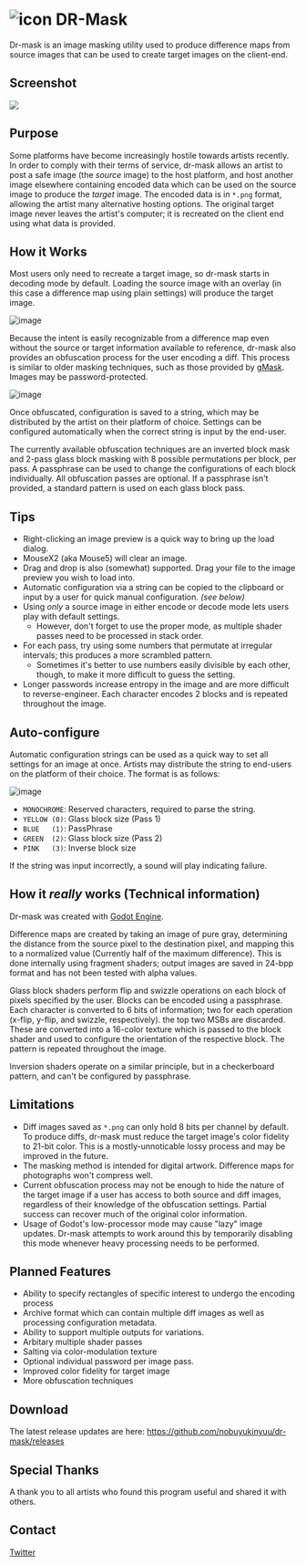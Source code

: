 #  ![icon](https://user-images.githubusercontent.com/1023003/77360451-5f61a200-6d1b-11ea-9ace-eeaf54523d2f.png) DR-Mask
Dr-mask is an image masking utility used to produce difference maps from source images that can be used to create target images on the client-end.

## Screenshot
![](https://user-images.githubusercontent.com/1023003/77353412-e9efd480-6d0e-11ea-810a-05569fc36c86.png)


## Purpose
Some platforms have become increasingly hostile towards artists recently.  In order to comply with their terms of service, dr-mask allows an artist to post a safe image (the *source* image) to the host platform, and host another image elsewhere containing encoded data which can be used on the source image to produce the *target* image. The encoded data is in `*.png` format, allowing the artist many alternative hosting options. The original target image never leaves the artist's computer;  it is recreated on the client end using what data is provided.  

## How it Works
Most users only need to recreate a target image, so dr-mask starts in decoding mode by default.  Loading the source image with an overlay (in this case a difference map using plain settings) will produce the target image.  


![image](https://user-images.githubusercontent.com/1023003/77360911-37bf0980-6d1c-11ea-83dc-b7eb26d77cd6.png)

Because the intent is easily recognizable from a difference map even without the source or target information available to reference, dr-mask also provides an obfuscation process for the user encoding a diff.  This process is similar to older masking techniques, such as those provided by [gMask](http://gmask.awardspace.info/).  Images may be password-protected.

![image](https://user-images.githubusercontent.com/1023003/77360780-f9294f00-6d1b-11ea-9032-5037ed42204b.png)

Once obfuscated, configuration is saved to a string, which may be distributed by the artist on their platform of choice. Settings can be configured automatically when the correct string is input by the end-user. 

The currently available obfuscation techniques are an inverted block mask and 2-pass glass block masking with 8 possible permutations per block, per pass.  A passphrase can be used to change the configurations of each block individually.  All obfuscation passes are optional.  If a passphrase isn't provided, a standard pattern is used on each glass block pass.

## Tips
* Right-clicking an image preview is a quick way to bring up the load dialog.
* MouseX2 (aka Mouse5) will clear an image.
* Drag and drop is also (somewhat) supported.  Drag your file to the image preview you wish to load into.
* Automatic configuration via a string can be copied to the clipboard or input by a user for quick manual configuration.  *(see below)*
* Using *only* a source image in either encode or decode mode lets users play with default settings.  
  * However, don't forget to use the proper mode, as multiple shader passes need to be processed in stack order.
* For each pass, try using some numbers that permutate at irregular intervals;  this produces a more scrambled pattern.
  * Sometimes it's better to use numbers easily divisible by each other, though, to make it more difficult to guess the setting.
* Longer passwords increase entropy in the image and are more difficult to reverse-engineer. Each character encodes 2 blocks and is repeated throughout the image.

## Auto-configure
Automatic configuration strings can be used as a quick way to set all settings for an image at once.  Artists may distribute the string to end-users on the platform of their choice.  The format is as follows:

![image](https://user-images.githubusercontent.com/1023003/77374784-9f378200-6d39-11ea-8de9-4e76a904d183.png)
* `MONOCHROME`: Reserved characters, required to parse the string.
* `YELLOW (0)`:  Glass block size (Pass 1)
* `BLUE   (1)`: PassPhrase
* `GREEN  (2)`:  Glass block size (Pass 2)
* `PINK   (3)`:  Inverse block size

If the string was input incorrectly, a sound will play indicating failure.

## How it *really* works (Technical information)
Dr-mask was created with [Godot Engine](https://godotengine.org/).

Difference maps are created by taking an image of pure gray, determining the distance from the source pixel to the destination pixel, and mapping this to a normalized value (Currently half of the maximum difference).  This is done internally using fragment shaders;  output images are saved in 24-bpp format and has not been tested with alpha values.  

Glass block shaders perform flip and swizzle operations on each block of pixels specified by the user.  Blocks can be encoded using a passphrase.  Each character is converted to 6 bits of information;  two for each operation (x-flip, y-flip, and swizzle, respectively).  the top two MSBs are discarded.  These are converted into a 16-color texture which is passed to the block shader and used to configure the orientation of the respective block.  The pattern is repeated throughout the image.

Inversion shaders operate on a similar principle, but in a checkerboard pattern, and can't be configured by passphrase.

## Limitations
* Diff images saved as `*.png` can only hold 8 bits per channel by default.  To produce diffs, dr-mask must reduce the target image's color fidelity to 21-bit color.  This is a mostly-unnoticable lossy process and may be improved in the future.
* The masking method is intended for digital artwork.  Difference maps for photographs won't compress well.
* Current obfuscation process may not be enough to hide the nature of the target image if a user has access to both source and diff images, regardless of their knowledge of the obfuscation settings.  Partial success can recover much of the original color information.
* Usage of Godot's low-processor mode may cause "lazy" image updates. Dr-mask attempts to work around this by temporarily disabling this mode whenever heavy processing needs to be performed.

## Planned Features
* Ability to specify rectangles of specific interest to undergo the encoding process
* Archive format which can contain multiple diff images as well as processing configuration metadata.
* Ability to support multiple outputs for variations.
* Arbitary multiple shader passes
* Salting via color-modulation texture
* Optional individual password per image pass.
* Improved color fidelity for target image
* More obfuscation techniques

## Download
The latest release updates are here:  https://github.com/nobuyukinyuu/dr-mask/releases

## Special Thanks
A thank you to all artists who found this program useful and shared it with others.  

## Contact
[Twitter](https://twitter.com/nobuyukinyuu)
